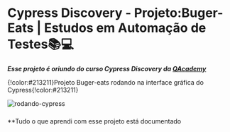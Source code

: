 # Cypress Discovery - Projeto:Buger-Eats | Estudos em Automação de Testes📚💻

***Esse projeto é oriundo do curso Cypress Discovery da [QAcademy](https://br.qacademy.io/cypress-discovery)***

{!color:#213211}Projeto Buger-eats rodando na interface gráfica do Cypress{!color:#213211}

![rodando-cypress](assets/2022-10-09_22-11-53.gif)

###

**Tudo o que aprendi com esse projeto está documentado 
